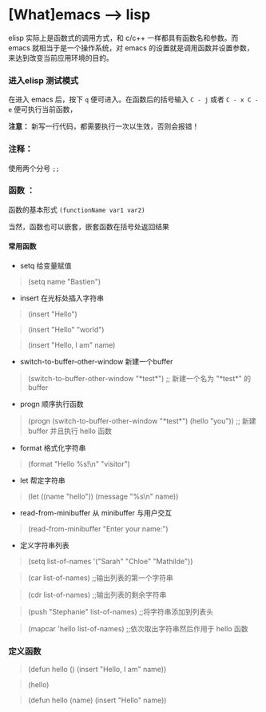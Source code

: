 [What]emacs --> lisp
=======================

elisp 实际上是函数式的调用方式，和 c/c++ 一样都具有函数名和参数。而 emacs 就相当于是一个操作系统，对 emacs 的设置就是调用函数并设置参数，来达到改变当前应用环境的目的。

### 进入elisp 测试模式

在进入 emacs 后，按下 `q` 便可进入。在函数后的括号输入 `C - j` 或者 `C - x C - e` 便可执行当前函数，

**注意：** 新写一行代码，都需要执行一次以生效，否则会报错！

### 注释：

使用两个分号 `;;`

### 函数 ：

函数的基本形式 `(functionName var1 var2)`

当然，函数也可以嵌套，嵌套函数在括号处返回结果

#### 常用函数

- setq 给变量赋值

> (setq name "Bastien")

- insert 在光标处插入字符串

> (insert "Hello")

> (insert "Hello" "world")

> (insert "Hello, I am" name)

- switch-to-buffer-other-window 新建一个buffer

> (switch-to-buffer-other-window "\*test\*") ;; 新建一个名为 "\*test\*" 的buffer

- progn 顺序执行函数

> (progn (switch-to-buffer-other-window "\*test\*") (hello "you")) ;; 新建 buffer 并且执行 hello 函数

- format 格式化字符串

> (format "Hello %s!\n" "visitor")

- let 帮定字符串

> (let ((name "hello")) (message "%s\n" name))

- read-from-minibuffer 从 minibuffer 与用户交互

> (read-from-minibuffer "Enter your name:")

- 定义字符串列表

> (setq list-of-names '("Sarah" "Chloe" "Mathilde"))

> (car list-of-names) ;;输出列表的第一个字符串

> (cdr list-of-names) ;;输出列表的剩余字符串

> (push "Stephanie" list-of-names) ;;将字符串添加到列表头

> (mapcar 'hello list-of-names) ;;依次取出字符串然后作用于 hello 函数

### 定义函数

> (defun hello () (insert "Hello, I am" name))

> (hello)

> (defun hello (name) (insert "Hello" name))

